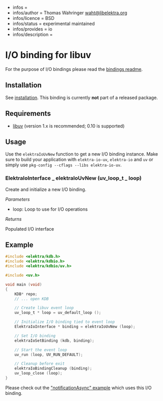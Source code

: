- infos =
- infos/author = Thomas Wahringer <waht@libelektra.org>
- infos/licence = BSD
- infos/status = experimental maintained
- infos/provides = io
- infos/description =

# I/O binding for libuv

For the purpose of I/O bindings please read the
[bindings readme](https://www.libelektra.org/bindings/readme#i-o-bindings).

## Installation

See [installation](/doc/INSTALL.md).
This binding is currently **not** part of a released package.

## Requirements

- [libuv](http://libuv.org/) (version 1.x is recommended; 0.10 is supported)

## Usage

Use the `elektraIoUvNew` function to get a new I/O binding instance.
Make sure to build your application with `elektra-io-uv`, `elektra-io` and `uv` or
simply use `pkg-config --cflags --libs elektra-io-uv`.

### ElektraIoInterface _ elektraIoUvNew (uv_loop_t _ loop)

Create and initialize a new I/O binding.

_Parameters_

- loop: Loop to use for I/O operations

_Returns_

Populated I/O interface

## Example

```C
#include <elektra/kdb.h>
#include <elektra/kdbio.h>
#include <elektra/kdbio/uv.h>

#include <uv.h>

void main (void)
{
	KDB* repo;
	// ... open KDB

	// Create libuv event loop
	uv_loop_t * loop = uv_default_loop ();

	// Initialize I/O binding tied to event loop
	ElektraIoInterface * binding = elektraIoUvNew (loop);

	// Set I/O binding
	elektraIoSetBinding (kdb, binding);

	// Start the event loop
	uv_run (loop, UV_RUN_DEFAULT);

	// Cleanup before exit
	elektraIoBindingCleanup (binding);
	uv_loop_close (loop);
}
```

Please check out the ["notificationAsync" example](https://www.libelektra.org/examples/notificationasync)
which uses this I/O binding.
